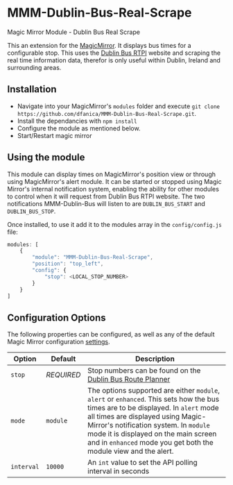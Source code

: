 # MMM-Dublin-Bus-Real-Scrape
Magic Mirror Module - Dublin Bus Real Scrape

This an extension for the [MagicMirror](https://github.com/MichMich/MagicMirror). It displays bus times for a configurable stop. This uses the [Dublin Bus RTPI](https://www.dublinbus.ie/RTPI/Sources-of-Real-Time-Information/) website and scraping the real time information data, therefor is only useful within Dublin, Ireland and surrounding areas.

## Installation

- Navigate into your MagicMirror's `modules` folder and execute `git clone https://github.com/dfanica/MMM-Dublin-Bus-Real-Scrape.git`.
- Install the dependancies with `npm install`
- Configure the module as mentioned below.
- Start/Restart magic mirror

## Using the module

This module can display times on MagicMirror's position view or through using MagicMirror's alert module. It can be started or stopped using Magic Mirror's internal notification system, enabling the ability for other modules to control when it will request from Dublin Bus RTPI website. The two notifications MMM-Dublin-Bus will listen to are `DUBLIN_BUS_START` and `DUBLIN_BUS_STOP`.

Once installed, to use it add it to the modules array in the `config/config.js` file:

```javascript
modules: [
    {
        "module": "MMM-Dublin-Bus-Real-Scrape",
        "position": "top_left",
        "config": {
            "stop": <LOCAL_STOP_NUMBER>
        }
    }
]
```

## Configuration Options

The following properties can be configured, as well as any of the default Magic Mirror configuration [settings](https://github.com/MichMich/MagicMirror#configuration).

| Option 			| Default 			| Description 																																																								|
|-------------------|-------------------|-------------------------------------------------------------------------------------------------------------------------------------------------------------------------------------------------------------------------------------------|
|`stop` 		| _REQUIRED_ 	|Stop numbers can be found on the [Dublin Bus Route Planner](https://www.dublinbus.ie/RTPI)																																		|
|`mode`				| `module`				|The options supported are either `module`, `alert` or `enhanced`. This sets how the bus times are to be displayed. In `alert` mode all times are displayed using Magic-Mirror's notification system. In `module` mode it is displayed on the main screen and in `enhanced` mode you get both the module view and the alert. 	|
|`interval` 	| `10000` 			|An `int` value to set the API polling interval in seconds																																													|
